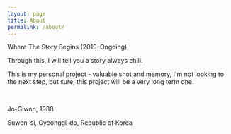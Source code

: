 ```yaml
---
layout: page
title: About
permalink: /about/
---
```


Where The Story Begins (2019–Ongoing)

Through this, I will tell you a story always chill.

This is my personal project - valuable shot and memory, I'm not looking to the next step, but sure, this project will be a very long term one.

&nbsp;

Jo-Giwon, 1988

Suwon-si, Gyeonggi-do, Republic of Korea

&nbsp;

&nbsp;